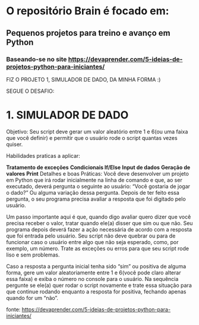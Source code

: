 # O repositório Brain é focado em: 
## Pequenos projetos para treino e avanço em Python

### Baseando-se no site https://devaprender.com/5-ideias-de-projetos-python-para-iniciantes/

FIZ O PROJETO 1, SIMULADOR DE DADO, DA MINHA FORMA :)

SEGUE O DESAFIO:

# 1. SIMULADOR DE DADO
Objetivo: Seu script deve gerar um valor aleatório entre 1 e 6(ou uma faixa que você definir) e permitir que o usuário rode o script quantas vezes quiser.

Habilidades praticas a aplicar:

**Tratamento de exceções**
**Condicionais If/Else**
**Input de dados**
**Geração de valores**
**Print**
Detalhes e boas Práticas: Você deve desenvolver um projeto em Python que irá rodar inicialmente na linha de comando e que, ao ser executado, deverá pergunta o seguinte ao usuário: “Você gostaria de jogar o dado?” Ou alguma variação dessa pergunta. Depois de ter feito essa pergunta, o seu programa precisa avaliar a resposta que foi digitado pelo usuário.

Um passo importante aqui é que, quando digo avaliar quero dizer que você precisa receber o valor, tratar quando ele(a) disser que sim ou que não. Seu programa depois deverá fazer a ação necessária de acordo com a resposta que foi entrada pelo usuário. Seu script não deve quebrar ou para de funcionar caso o usuário entre algo que não seja esperado, como, por exemplo, um número. Trate as exceções ou erros para que seu script rode liso e sem problemas.

Caso a resposta a pergunta inicial tenha sido “sim” ou positiva de alguma forma, gere um valor aleatoriamente entre 1 e 6(você pode claro alterar essa faixa) e exiba o número no console para o usuário. Na sequência pergunte se ele(a) quer rodar o script novamente e trate essa situação para que continue rodando enquanto a resposta for positiva, fechando apenas quando for um “não”.



fonte: https://devaprender.com/5-ideias-de-projetos-python-para-iniciantes/
